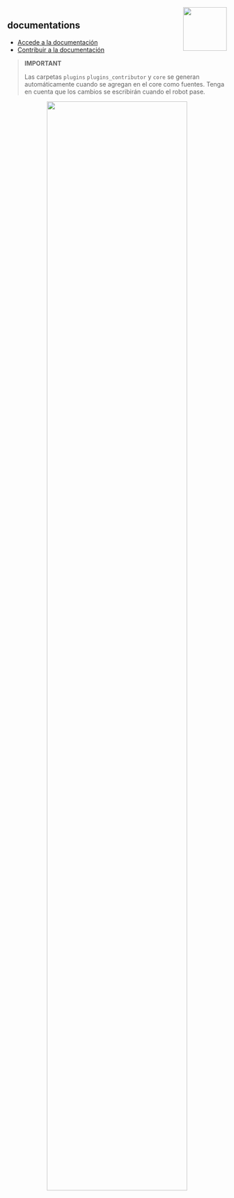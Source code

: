 <img align="right" src="https://www.jeedom.com/site/logo.png" width="100">

## documentations

- [Accede a la documentación](https://doc.jeedom.com)
- [Contribuir a la documentación](https://doc.jeedom.com/en_US/contribute/doc)

>**IMPORTANT**
>
> Las carpetas `plugins` `plugins_contributor` y `core` se generan automáticamente cuando se agregan en el core como fuentes. Tenga en cuenta que los cambios se escribirán cuando el robot pase.

<p align="center">
<img src="https://doc.jeedom.com/img/img_home.png" width="80%">
</p>
